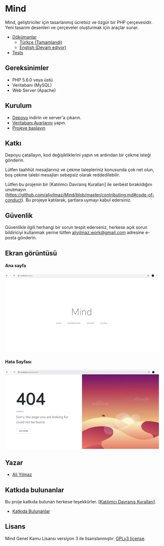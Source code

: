 ﻿﻿
# Mind

Mind, geliştiriciler için tasarlanmış ücretsiz ve özgür bir PHP çerçevesidir. Yeni tasarım desenleri ve çerçeveler oluşturmak için araçlar sunar.
 

* [Dökümanlar](https://github.com/aliyilmaz/Mind/tree/master/docs) 
  * [Türkçe (Tamamlandı)](https://github.com/aliyilmaz/Mind/tree/master/docs/tr-readme.md) 
  * [English (Devam ediyor)](https://github.com/aliyilmaz/Mind/tree/master/docs/en-readme.md) 
* [Tests](https://github.com/aliyilmaz/Mind/tree/master/tests) 

## Gereksinimler

* PHP 5.6.0 veya üstü
* Veritabanı (MySQL)
* Web Server (Apache)

## Kurulum

  * [Depoyu](https://github.com/aliyilmaz/Mind/archive/master.zip) indirin ve server'a çıkarın.
  * [Veritabanı Ayarlarını](https://github.com/aliyilmaz/Mind/blob/master/docs/tr-readme.md#veritaban%C4%B1-ayarlar%C4%B1) yapın.
  * [Projeye başlayın](https://github.com/aliyilmaz/Mind/blob/master/docs/tr-readme.md#kurulum)


## Katkı

Depoyu çatallayın, kod değişikliklerini yapın ve ardından bir çekme isteği gönderin.

Lütfen taahhüt mesajlarınız ve çekme talepleriniz konusunda çok net olun, boş çekme talebi mesajları sebepsiz olarak reddedilebilir.

Lütfen bu projenin bir [Katılımcı Davranış Kuralları] ile serbest bırakıldığını unutmayın (https://github.com/aliyilmaz/Mind/blob/master/contributing.md#code-of-conduct). Bu projeye katılarak, şartlara uymayı kabul edersiniz.

## Güvenlik

Güvenlikle ilgili herhangi bir sorun tespit ederseniz, herkese açık sorun bildiriciyi kullanmak yerine lütfen aliyilmaz.work@gmail.com adresine e-posta gönderin.

## Ekran görüntüsü

#### Ana sayfa
[![Main](screenshots/main.jpg)](https://github.com/aliyilmaz/Mind)

#### Hata Sayfası
[![Main](screenshots/error.jpg)](https://github.com/aliyilmaz/Mind)

## Yazar

- [Ali Yılmaz](https://github.com/aliyilmaz)

## Katkıda bulunanlar

Bu proje katkıda bulunan herkese teşekkürler. [[Katılımcı Davranış Kuralları](contributing.md)].

- [Katkıda Bulunanlar](../../contributors)

## Lisans

Mind Genel Kamu Lisansı versiyon 3 ile lisanslanmıştır. [GPLv3 license](license.md).
